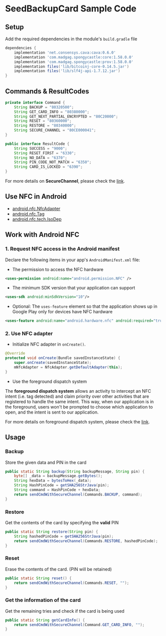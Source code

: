 # SeedBackupCard Sample Code

Setup
-----
Add the required dependencies in the module's ```build.gradle``` file
```groovy
dependencies {    
    implementation 'net.consensys.cava:cava:0.6.0'
    implementation 'com.madgag.spongycastle:core:1.58.0.0'
    implementation 'com.madgag.spongycastle:prov:1.58.0.0'
    implementation files('lib/bitcoinj-core-0.14.5.jar')
    implementation files('lib/slf4j-api-1.7.12.jar')
}
```

Commands & ResultCodes
----------------------
```java
private interface Command {
    String BACKUP = "80320500";
    String GET_CARD_INFO = "80380000";
    String GET_NEXT_PARTIAL_ENCRYPTED = "80C20000";
    String RESET = "80360000";
    String RESTORE = "80340000";
    String SECURE_CHANNEL = "80CE000041";
}

public interface ResultCode {
    String SUCCESS = "9000";
    String RESET_FIRST = "6330";
    String NO_DATA = "6370";
    String PIN_CODE_NOT_MATCH = "6350";
    String CARD_IS_LOCKED = "6390";
}
```
For more details on **SecureChannel**, please check the [link](https://github.com/CoolBitX-Technology/seed-backup-card-android-sample/blob/master/SecureChannel.txt).

Use NFC in Android
------------------
- [android.nfc.NfcAdapter](https://developer.android.com/reference/android/nfc/NfcAdapter)
- [android.nfc.Tag](https://developer.android.com/reference/android/nfc/Tag)
- [android.nfc.tech.IsoDep](https://developer.android.com/reference/android/nfc/tech/IsoDep) 


Work with Android NFC
---------------------
### 1. Request NFC access in the Android manifest
Declare the following items in your app's ```AndroidManifest.xml``` file:

- The permission to access the NFC hardware
```xml
<uses-permission android:name="android.permission.NFC" />
``` 

- The minimum SDK version that your application can support
```xml
<uses-sdk android:minSdkVersion="10"/>
```

- Optional: The ```uses-feature``` element so that the application shows up in Google Play only for devices have NFC hardware
```xml
<uses-feature android:name="android.hardware.nfc" android:required="true" />
``` 

### 2. Use NFC adapter
- Initialize NFC adapter in ```onCreate()```.
```java
@Override
protected void onCreate(Bundle savedInstanceState) {
    super.onCreate(savedInstanceState);
    mNfcAdapter = NfcAdapter.getDefaultAdapter(this);
}
```
- Use the foreground dispatch system

The **foreground dispatch system** allows an activity to intercept an NFC intent (i.e. tag detected) 
and claim priority over other activities that are registered to handle the same intent. 
This way, when our application is in the foreground, 
users won't be prompted to choose which application to open, and the intent is sent to our application.

For more details on foreground dispatch system, please check the [link](https://developer.android.com/guide/topics/connectivity/nfc/advanced-nfc#foreground-dispatch).

Usage
-----

### Backup
Store the given data and PIN in the card
```java
public static String backup(String backupMessage, String pin) {
    byte[] _data = backupMessage.getBytes();
    String hexData = bytesToHex(_data);
    String HashPinCode = getSHA256StrJava(pin);
    String command = HashPinCode + hexData;
    return sendCmdWithSecureChannel(Commands.BACKUP, command);
}
```

### Restore
Get the contents of the card by specifying the **valid** PIN
```java
public static String restore(String pin) {
    String hashedPinCode = getSHA256StrJava(pin);
    return sendCmdWithSecureChannel(Commands.RESTORE, hashedPinCode);
}
```

### Reset
Erase the contents of the card. (PIN will be retained)
```java
public static String reset() {
    return sendCmdWithSecureChannel(Commands.RESET, "");
}
```

### Get the information of the card
Get the remaining tries and check if the card is being used
```java
public static String getCardInfo() {
    return sendCmdWithSecureChannel(Command.GET_CARD_INFO, "");
}
```
